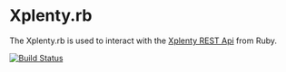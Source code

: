 Xplenty.rb
==================

The Xplenty.rb is used to interact with the [Xplenty REST Api](https://github.com/xplenty/xplenty-api-doc) from Ruby.

[![Build Status](https://travis-ci.org/xplenty/xplenty.rb.png)](https://travis-ci.org/xplenty/xplenty.rb)
